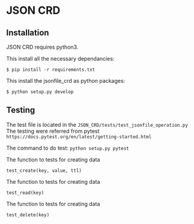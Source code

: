 # JSON CRD

## Installation

JSON CRD requires python3.

This install all the necessary dependancies:

```
$ pip install -r requirements.txt
```

This install the jsonfile_crd as python packages:

```
$ python setup.py develop
```

## Testing

The test file is located in the `JSON_CRD/tests/test_jsonfile_operation.py`
The testing were referred from pytest `https://docs.pytest.org/en/latest/getting-started.html`

The command to do test:
`python setup.py pytest`

The function to tests for creating data

```
test_create(key, value, ttl)
```

The function to tests for creating data

```
test_read(key)
```

The function to tests for creating data

```
test_delete(key)
```
